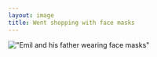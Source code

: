 ```yaml
---
layout: image
title: Went shopping with face masks
---
```

!["Emil and his father wearing face masks"](/img/IMG_0958.jpg)